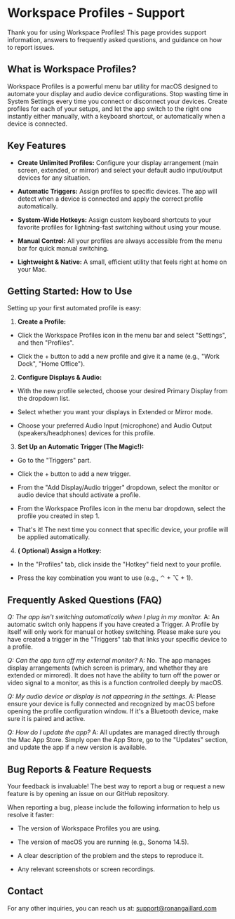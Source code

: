 # Workspace Profiles - Support

Thank you for using Workspace Profiles! This page provides support information, answers to frequently asked questions, and guidance on how to report issues.

## What is Workspace Profiles?

Workspace Profiles is a powerful menu bar utility for macOS designed to automate your display and audio device configurations. Stop wasting time in System Settings every time you connect or disconnect your devices. Create profiles for each of your setups, and let the app switch to the right one instantly either manually, with a keyboard shortcut, or automatically when a device is connected.

## Key Features

* **Create Unlimited Profiles:** Configure your display arrangement (main screen, extended, or mirror) and select your default audio input/output devices for any situation.

* **Automatic Triggers:** Assign profiles to specific devices. The app will detect when a device is connected and apply the correct profile automatically.

* **System-Wide Hotkeys:** Assign custom keyboard shortcuts to your favorite profiles for lightning-fast switching without using your mouse.

* **Manual Control:** All your profiles are always accessible from the menu bar for quick manual switching.

* **Lightweight & Native:** A small, efficient utility that feels right at home on your Mac.


## Getting Started: How to Use

Setting up your first automated profile is easy:

1. **Create a Profile:**

* Click the Workspace Profiles icon in the menu bar and select "Settings", and then "Profiles".

* Click the + button to add a new profile and give it a name (e.g., "Work Dock", "Home Office").

2. **Configure Displays & Audio:**

* With the new profile selected, choose your desired Primary Display from the dropdown list.

* Select whether you want your displays in Extended or Mirror mode.

* Choose your preferred Audio Input (microphone) and Audio Output (speakers/headphones) devices for this profile.

3. **Set Up an Automatic Trigger (The Magic!):**

* Go to the "Triggers" part.

* Click the + button to add a new trigger.

* From the "Add Display/Audio trigger" dropdown, select the monitor or audio device that should activate a profile.

* From the Workspace Profiles icon in the menu bar dropdown, select the profile you created in step 1.

* That's it! The next time you connect that specific device, your profile will be applied automatically.

4. **( Optional) Assign a Hotkey:**

* In the "Profiles" tab, click inside the "Hotkey" field next to your profile.

* Press the key combination you want to use (e.g., ⌃ + ⌥ + 1).

## Frequently Asked Questions (FAQ)

*Q: The app isn't switching automatically when I plug in my monitor.*
A: An automatic switch only happens if you have created a Trigger. A Profile by itself will only work for manual or hotkey switching. Please make sure you have created a trigger in the "Triggers" tab that links your specific device to a profile.

*Q: Can the app turn off my external monitor?*
A: No. The app manages display arrangements (which screen is primary, and whether they are extended or mirrored). It does not have the ability to turn off the power or video signal to a monitor, as this is a function controlled deeply by macOS.

*Q: My audio device or display is not appearing in the settings.*
A: Please ensure your device is fully connected and recognized by macOS before opening the profile configuration window. If it's a Bluetooth device, make sure it is paired and active.

*Q: How do I update the app?*
A: All updates are managed directly through the Mac App Store. Simply open the App Store, go to the "Updates" section, and update the app if a new version is available.

## Bug Reports & Feature Requests

Your feedback is invaluable! The best way to report a bug or request a new feature is by opening an issue on our GitHub repository.

When reporting a bug, please include the following information to help us resolve it faster:

* The version of Workspace Profiles you are using.

* The version of macOS you are running (e.g., Sonoma 14.5).

* A clear description of the problem and the steps to reproduce it.

* Any relevant screenshots or screen recordings.

## Contact

For any other inquiries, you can reach us at: support@ronangaillard.com
